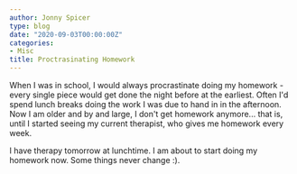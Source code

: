 ```yaml
---
author: Jonny Spicer
type: blog
date: "2020-09-03T00:00:00Z"
categories:
- Misc
title: Proctrasinating Homework
---
```

When I was in school, I would always procrastinate doing my homework - every single piece would get done the night
before at the earliest. Often I'd spend lunch breaks doing the work I was due to hand in in the afternoon. Now I am
older and by and large, I don't get homework anymore... that is, until I started seeing my current therapist, who gives
me homework every week.

I have therapy tomorrow at lunchtime. I am about to start doing my homework now. Some things never change :).

